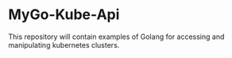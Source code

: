 # MyGo-Kube-Api
This repository will contain examples of Golang for accessing and manipulating kubernetes clusters.
